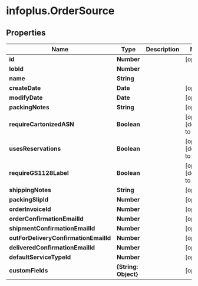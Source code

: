 # infoplus.OrderSource

## Properties
Name | Type | Description | Notes
------------ | ------------- | ------------- | -------------
**id** | **Number** |  | [optional] 
**lobId** | **Number** |  | 
**name** | **String** |  | 
**createDate** | **Date** |  | [optional] 
**modifyDate** | **Date** |  | [optional] 
**packingNotes** | **String** |  | [optional] 
**requireCartonizedASN** | **Boolean** |  | [optional] [default to false]
**usesReservations** | **Boolean** |  | [optional] [default to false]
**requireGS1128Label** | **Boolean** |  | [optional] [default to false]
**shippingNotes** | **String** |  | [optional] 
**packingSlipId** | **Number** |  | [optional] 
**orderInvoiceId** | **Number** |  | [optional] 
**orderConfirmationEmailId** | **Number** |  | [optional] 
**shipmentConfirmationEmailId** | **Number** |  | [optional] 
**outForDeliveryConfirmationEmailId** | **Number** |  | [optional] 
**deliveredConfirmationEmailId** | **Number** |  | [optional] 
**defaultServiceTypeId** | **Number** |  | [optional] 
**customFields** | **{String: Object}** |  | [optional] 



